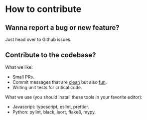 # How to contribute

## Wanna report a bug or new feature?

Just head over to Github issues.

## Contribute to the codebase?

What we like:

- Small PRs.
- Commit messages that are [clean](https://cbea.ms/git-commit/) but also [fun](https://gitmoji.dev/).
- Writing unit tests for critical code.

What we use (you should install these tools in your favorite editor):

- Javascript: typescript, eslint, prettier.
- Python: pylint, black, isort, flake8, mypy.
